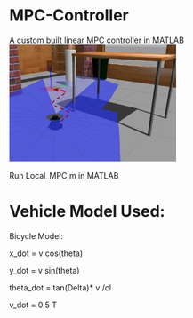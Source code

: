 # MPC-Controller
A custom built linear MPC controller in MATLAB
<img src="https://github.com/AJ1897/RL-Projects/blob/master/Project4-RoboNav/Additional_Materials/robotnav.png" width="300">

Run Local_MPC.m in MATLAB

# Vehicle Model Used:
Bicycle Model: 


x_dot = v cos(theta)

y_dot = v sin(theta)

theta_dot = tan(Delta)* v /cl

v_dot = 0.5 T


